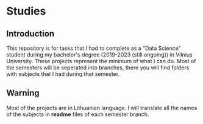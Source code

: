# Studies
## Introduction
This repository is for tasks that I had to complete as a "Data Science" student during my bachelor's degree (2019-2023 (still ongoing)) in Vilnius University. These projects represent the minimum of what I can do. Most of the semesters will be seperated into branches, there you will find folders with subjects that I had during that semester.
## Warning
Most of the projects are in Lithuanian language. I will translate all the names of the subjects in **readme** files of each semester branch.
